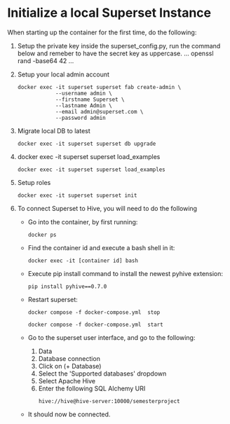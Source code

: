 # Initialize a local Superset Instance

When starting up the container for the first time, do the following:

1. Setup the private key inside the superset_config.py, run the command below and remeber to have the secret key as uppercase.
    ...
        openssl rand -base64 42
    ...

1. Setup your local admin account

    ```
    docker exec -it superset superset fab create-admin \
                --username admin \
                --firstname Superset \
                --lastname Admin \
                --email admin@superset.com \
                --password admin
    ```

1. Migrate local DB to latest

    ```
    docker exec -it superset superset db upgrade
    ```

1. docker exec -it superset superset load_examples

    ```
    docker exec -it superset superset load_examples
    ```

1. Setup roles

    ```
    docker exec -it superset superset init
    ```

1. To connect Superset to Hive, you will need to do the following
    
    - Go into the container, by first running:
        ```
        docker ps
        ```
    - Find the container id and execute a bash shell in it:
        ```
        docker exec -it [container id] bash
        ```
    - Execute pip install command to install the newest pyhive extension:
        ```
        pip install pyhive==0.7.0
        ```
    - Restart superset:
        ```
        docker compose -f docker-compose.yml  stop
        ```
        ```
        docker compose -f docker-compose.yml  start
        ```
    - Go to the superset user interface, and go to the following:

        1. Data 
        1. Database connection
        1. Click on (+ Database)
        1. Select the 'Supported databases' dropdown
        1. Select Apache Hive
        1. Enter the following SQL Alchemy URI
            ```
            hive://hive@hive-server:10000/semesterproject
            ```
    - It should now be connected.
